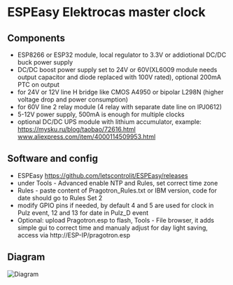 # ESPEasy Elektrocas master clock

## Components
 - ESP8266 or ESP32 module, local regulator to 3.3V or addiotional DC/DC buck power supply
 - DC/DC boost power supply set to 24V or 60V(XL6009 module needs output capacitor and diode replaced with 100V rated), optional 200mA PTC on output
 - for 24V or 12V line H bridge like CMOS A4950 or bipolar L298N (higher voltage drop and power consumption)
 - for 60V line 2 relay module (4 relay with separate date line on IPJ0612)
 - 5-12V power supply, 500mA is enough for multiple clocks
 - optional DC/DC UPS module with lithium accumulator, example: https://mysku.ru/blog/taobao/72616.html www.aliexpress.com/item/4000114509953.html

## Software and config
 - ESPEasy https://github.com/letscontrolit/ESPEasy/releases
 - under Tools - Advanced enable NTP and Rules, set correct time zone
 - Rules - paste content of Pragotron_Rules.txt or IBM version, code for date should go to Rules Set 2
 - modify GPIO pins if needed, by default 4 and 5 are used for clock in Pulz event, 12 and 13 for date in Pulz_D event
 - Optional: upload Pragotron.esp to flash, Tools - File browser, it adds simple gui to correct time and manualy adjust for day light saving, access via http://ESP-IP/pragotron.esp


## Diagram
![Diagram](https://raw.github.com/V0JT48/ESPeasyElektrocas/master/ESPEasy.png)

